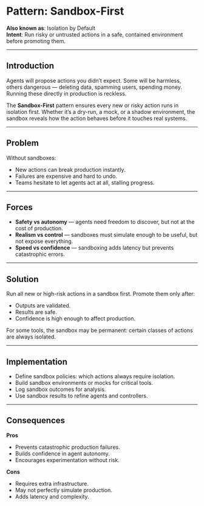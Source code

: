 # Pattern: Sandbox-First

**Also known as**: Isolation by Default  
**Intent**: Run risky or untrusted actions in a safe, contained environment before promoting them.

---

## Introduction

Agents will propose actions you didn’t expect. Some will be harmless, others dangerous — deleting data, spamming users, spending money. Running these directly in production is reckless.

The **Sandbox-First** pattern ensures every new or risky action runs in isolation first. Whether it’s a dry-run, a mock, or a shadow environment, the sandbox reveals how the action behaves before it touches real systems.

---

## Problem

Without sandboxes:  
- New actions can break production instantly.  
- Failures are expensive and hard to undo.  
- Teams hesitate to let agents act at all, stalling progress.  

---

## Forces

- **Safety vs autonomy** — agents need freedom to discover, but not at the cost of production.  
- **Realism vs control** — sandboxes must simulate enough to be useful, but not expose everything.  
- **Speed vs confidence** — sandboxing adds latency but prevents catastrophic errors.  

---

## Solution

Run all new or high-risk actions in a sandbox first. Promote them only after:  
- Outputs are validated.  
- Results are safe.  
- Confidence is high enough to affect production.  

For some tools, the sandbox may be permanent: certain classes of actions are always isolated.

---

## Implementation

- Define sandbox policies: which actions always require isolation.  
- Build sandbox environments or mocks for critical tools.  
- Log sandbox outcomes for analysis.  
- Use sandbox results to refine agents and controllers.  

---

## Consequences

**Pros**  
- Prevents catastrophic production failures.  
- Builds confidence in agent autonomy.  
- Encourages experimentation without risk.  

**Cons**  
- Requires extra infrastructure.  
- May not perfectly simulate production.  
- Adds latency and complexity.  
